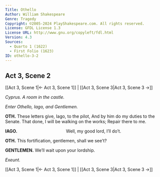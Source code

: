 ```yaml
---
Title: Othello
Author: William Shakespeare
Genre: Tragedy
Copyright: ©2005-2024 PlayShakespeare.com. All rights reserved.
License: GFDL License 1.3
License URL: http://www.gnu.org/copyleft/fdl.html
Version: 4.3
Sources:
  - Quarto 1 (1622)
  - First Folio (1623)
ID: othello-3-2
---
```


## Act 3, Scene 2
[[Act 3, Scene 1|← Act 3, Scene 1]] | [[Act 3, Scene 3|Act 3, Scene 3 →]]

*Cyprus. A room in the castle.*

*Enter Othello, Iago, and Gentlemen.*

**OTH.**
These letters give, Iago, to the pilot,
And by him do my duties to the Senate.
That done, I will be walking on the works;
Repair there to me.

**IAGO.**
           Well, my good lord, I’ll do’t.

**OTH.**
This fortification, gentlemen, shall we see’t?

**GENTLEMEN.**
We’ll wait upon your lordship.

*Exeunt.*

[[Act 3, Scene 1|← Act 3, Scene 1]] | [[Act 3, Scene 3|Act 3, Scene 3 →]]